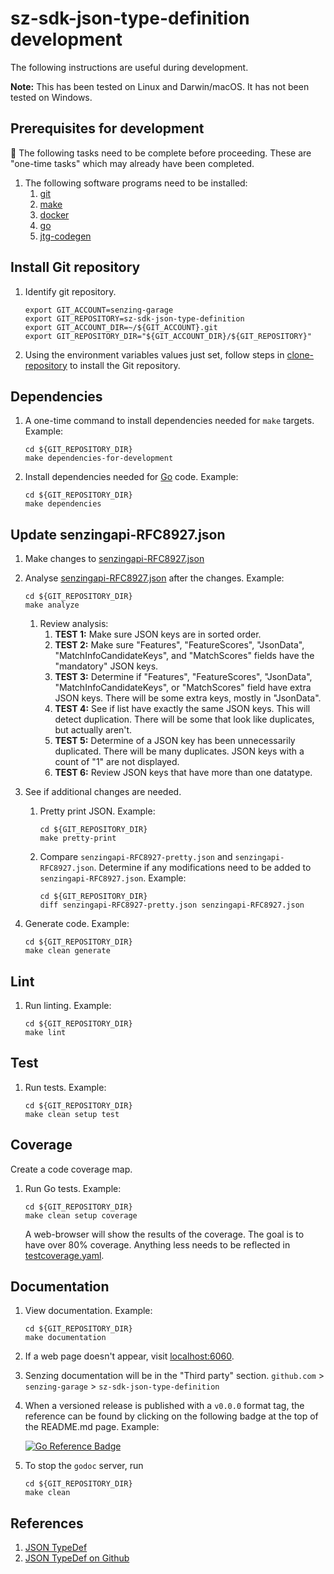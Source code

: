 # sz-sdk-json-type-definition development

The following instructions are useful during development.

**Note:** This has been tested on Linux and Darwin/macOS.
It has not been tested on Windows.

## Prerequisites for development

:thinking: The following tasks need to be complete before proceeding.
These are "one-time tasks" which may already have been completed.

1. The following software programs need to be installed:
    1. [git]
    1. [make]
    1. [docker]
    1. [go]
    1. [jtg-codegen]

## Install Git repository

1. Identify git repository.

    ```console
    export GIT_ACCOUNT=senzing-garage
    export GIT_REPOSITORY=sz-sdk-json-type-definition
    export GIT_ACCOUNT_DIR=~/${GIT_ACCOUNT}.git
    export GIT_REPOSITORY_DIR="${GIT_ACCOUNT_DIR}/${GIT_REPOSITORY}"

    ```

1. Using the environment variables values just set, follow
   steps in [clone-repository] to install the Git repository.

## Dependencies

1. A one-time command to install dependencies needed for `make` targets.
   Example:

    ```console
    cd ${GIT_REPOSITORY_DIR}
    make dependencies-for-development

    ```

1. Install dependencies needed for [Go] code.
   Example:

    ```console
    cd ${GIT_REPOSITORY_DIR}
    make dependencies

    ```

## Update senzingapi-RFC8927.json

1. Make changes to [senzingapi-RFC8927.json]
1. Analyse [senzingapi-RFC8927.json] after the changes.
   Example:

    ```console
    cd ${GIT_REPOSITORY_DIR}
    make analyze

    ```

    1. Review analysis:
        1. **TEST 1:** Make sure JSON keys are in sorted order.
        1. **TEST 2:** Make sure "Features", "FeatureScores", "JsonData", "MatchInfoCandidateKeys", and "MatchScores" fields have the "mandatory" JSON keys.
        1. **TEST 3:** Determine if "Features", "FeatureScores", "JsonData", "MatchInfoCandidateKeys", or "MatchScores" field have extra JSON keys.
        There will be some extra keys, mostly in "JsonData".
        1. **TEST 4:** See if list have exactly the same JSON keys.
        This will detect duplication.
        There will be some that look like duplicates, but actually aren't.
        1. **TEST 5:** Determine of a JSON key has been unnecessarily duplicated.
        There will be many duplicates.
        JSON keys with a count of "1" are not displayed.
        1. **TEST 6:** Review JSON keys that have more than one datatype.

1. See if additional changes are needed.

    1. Pretty print JSON.
       Example:

        ```console
        cd ${GIT_REPOSITORY_DIR}
        make pretty-print

        ```

    1. Compare  `senzingapi-RFC8927-pretty.json` and `senzingapi-RFC8927.json`.
    Determine if any modifications need to be added to `senzingapi-RFC8927.json`.
    Example:

        ```console
        cd ${GIT_REPOSITORY_DIR}
        diff senzingapi-RFC8927-pretty.json senzingapi-RFC8927.json

        ```

1. Generate code.
   Example:

    ```console
    cd ${GIT_REPOSITORY_DIR}
    make clean generate

    ```

## Lint

1. Run linting.
   Example:

    ```console
    cd ${GIT_REPOSITORY_DIR}
    make lint

    ```

## Test

1. Run tests.
   Example:

    ```console
    cd ${GIT_REPOSITORY_DIR}
    make clean setup test

    ```

## Coverage

Create a code coverage map.

1. Run Go tests.
   Example:

    ```console
    cd ${GIT_REPOSITORY_DIR}
    make clean setup coverage

    ```

   A web-browser will show the results of the coverage.
   The goal is to have over 80% coverage.
   Anything less needs to be reflected in [testcoverage.yaml].

## Documentation

1. View documentation.
   Example:

    ```console
    cd ${GIT_REPOSITORY_DIR}
    make documentation

    ```

1. If a web page doesn't appear, visit [localhost:6060].
1. Senzing documentation will be in the "Third party" section.
   `github.com` > `senzing-garage` > `sz-sdk-json-type-definition`

1. When a versioned release is published with a `v0.0.0` format tag,
the reference can be found by clicking on the following badge at the top of the README.md page.
Example:

    [![Go Reference Badge]][Go Reference]

1. To stop the `godoc` server, run

    ```console
    cd ${GIT_REPOSITORY_DIR}
    make clean

    ```

## References

1. [JSON TypeDef]
1. [JSON TypeDef on Github]

[clone-repository]: https://github.com/senzing-garage/knowledge-base/blob/main/HOWTO/clone-repository.md
[docker]: https://github.com/senzing-garage/knowledge-base/blob/main/WHATIS/docker.md
[git]: https://github.com/senzing-garage/knowledge-base/blob/main/WHATIS/git.md
[Go Reference Badge]: https://pkg.go.dev/badge/github.com/senzing-garage/sz-sdk-json-type-definition.svg
[Go Reference]: https://pkg.go.dev/github.com/senzing-garage/sz-sdk-json-type-definition
[go]: https://github.com/senzing-garage/knowledge-base/blob/main/WHATIS/go.md
[JSON TypeDef on Github]: https://github.com/jsontypedef
[JSON TypeDef]: https://jsontypedef.com/
[jtg-codegen]: https://github.com/senzing-garage/knowledge-base/blob/main/WHATIS/jtd-codegen.md
[localhost:6060]: http://localhost:6060/pkg/github.com/senzing-garage/sz-sdk-json-type-definition/
[make]: https://github.com/senzing-garage/knowledge-base/blob/main/WHATIS/make.md
[senzingapi-RFC8927.json]: ../senzingapi-RFC8927.json
[testcoverage.yaml]: ../.github/coverage/testcoverage.yaml
